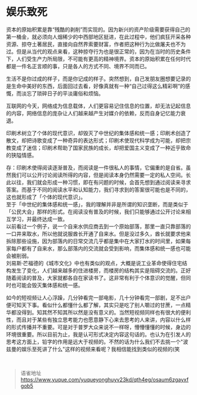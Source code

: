 # 娱乐致死
资本的原始积累是靠“残酷的剥削”而实现的。因为新兴的资产阶级需要获得自己的第一桶金，就必须向人烟稀少的中西部地区挺进，在此过程中，他们疯狂开采各种资源、掠夺土著居民，直接向自然界索要财富，作者把这种行为比做屠夫也不为过。但是从当代的观点来看，这种掠夺行为也是很正常的，因为在当时的历史条件下，人们受生产力所局限，不可能有更高的精神境界。资本的原始积累在任何时代都是一件名正言顺的事，只是各人的方式不同、境界不同而已。

生活不是你过成的样子，而是你记成的样子。突然想到，自己发朋友圈想要记录的是生命中美好的东西，后面回过去看，好像真就有一种“自己过得这么精彩啊”的感慨，而淡忘了琐碎日子的平淡庸俗和烦恼。

互联网的今天，网络成为信息载体，人们更容易记住信息的位置，却无法记起信息的内容，网络信息的庞杂让人们越来越产生对媒介的依赖，反而自身记忆能力衰退。

印刷术树立了个体的现代意识，却毁灭了中世纪的集体感和统一感；印刷术创造了散文，却把诗歌变成了一种奇异的表达形式；印刷术使现代科学成为可能，却把宗教变成了迷信；印刷术帮助了国家民族的成长，却把爱国主义变成了一种近乎致命的狭隘情感。

存：印刷术使得阅读逐渐普及，而阅读是一件很私人的事情，它偏重的是自省。虽然我们可以公开讨论阅读所得的内容，但是阅读本身仍然需要一定的私人空间。长此以往，我们就会形成一种习惯，即在有问题的时候，会首先想到通过阅读来寻求答案。而基于不同的阅读水平和认知能力，我们寻求到的答案很可能也是不同的，这也就形成了「个体的现代意识」。  
至于「中世纪的集体感和统一感」，我的理解并非是所谓的知识垄断，而是类似于「公民大会」那样的形式。在阅读没有普及的时候，我们只能够通过公开讨论来相互学习，并最终达成一致。  
以前看过一个例子，说一个自来水供应商去到一个原始部落，那里一直只靠部落的一口井来取水，所以他就说服酋长开通了自来水。但是没过多久，酋长就要求他来拆除那些设施，因为部落内的日常交流几乎都是集中在大家打水的时间里，如果每家每户都有了自来水，那么部落内的交流就会受到影响，而集体感和统一感也可能会被削弱。  
刘易斯·芒福德的《城市文化》中也有类似的观点，大概是说工业革命使得住宅结构发生了变化，人们越来越多的住进楼房，而楼房的结构其实是阻碍交流的。正好随着阅读的普及，大家就都各自在家读书了。这非常有利于个体意识的觉醒，但同时也可能会毁灭集体感和统一感。

如今的短视频让人心浮躁，几分钟看完一部电影，几十分钟看完一部剧，足不出户便可知天下事。看似什么都懂什么都了解，其实只是吃了别人嚼过的甘蔗，一点精华都没得到。知其然不知其所以然是没有意义的。当然短视频同样也有很大的便利性，而且对于某些有独立思考能力也愿意静下心来去思考的人来讲，内容以什么样的形式传播并不重要。可是对于普罗大众来说不一样呀，懵懵懂懂的时候，身边的环境很重要。所以目前为止，我是认可形式决定内容这句话的。也认为在引发人的思考这方面上，铅字的作用是远大于视频的。不然的话为什么我们不去挑一个"波兹曼的娱乐至死讲了什么"这样的视频来看呢？我相信能找到类似的视频的(笑

<br>
  
> 语雀地址 https://www.yuque.com/yuqueyonghuyv23kd/qth4eg/osaum6zgayxfgob5